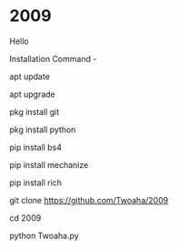 # 2009
Hello

Installation Command -

apt update

apt upgrade

pkg install git

pkg install python 

pip install bs4

pip install mechanize 

pip install rich 

git clone https://github.com/Twoaha/2009

cd 2009

python Twoaha.py
